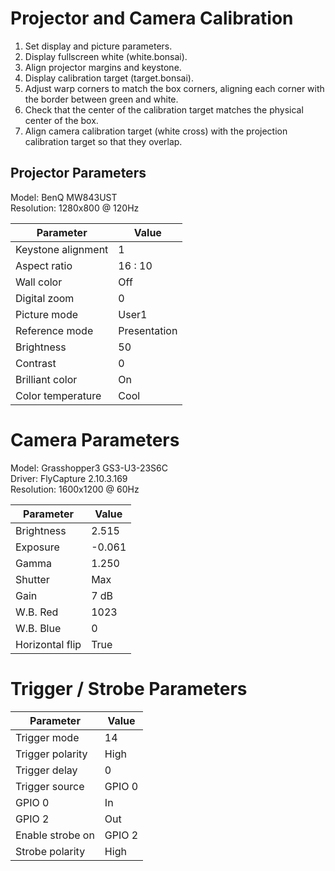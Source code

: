 # Projector and Camera Calibration

1. Set display and picture parameters.
2. Display fullscreen white (white.bonsai).
3. Align projector margins and keystone.
4. Display calibration target (target.bonsai).
5. Adjust warp corners to match the box corners, aligning each corner with the border between green and white.
6. Check that the center of the calibration target matches the physical center of the box.
7. Align camera calibration target (white cross) with the projection calibration target so that they overlap. 

## Projector Parameters

Model: BenQ MW843UST  
Resolution: 1280x800 @ 120Hz

| Parameter          | Value        |
| ------------------ | ------------ |
| Keystone alignment | 1            |
| Aspect ratio       | 16 : 10      |
| Wall color         | Off          |
| Digital zoom       | 0            |
| Picture mode       | User1        |
| Reference mode     | Presentation |
| Brightness         | 50           |
| Contrast           | 0            |
| Brilliant color    | On           |
| Color temperature  | Cool         |

# Camera Parameters

Model: Grasshopper3 GS3-U3-23S6C  
Driver: FlyCapture 2.10.3.169  
Resolution: 1600x1200 @ 60Hz

| Parameter          | Value        |
| ------------------ | ------------ |
| Brightness         | 2.515        |
| Exposure           | -0.061       |
| Gamma              | 1.250        |
| Shutter            | Max          |
| Gain               | 7 dB         |
| W.B. Red           | 1023         |
| W.B. Blue          | 0            |
| Horizontal flip    | True         |

# Trigger / Strobe Parameters

| Parameter          | Value        |
| ------------------ | ------------ |
| Trigger mode       | 14           |
| Trigger polarity   | High         |
| Trigger delay      | 0            |
| Trigger source     | GPIO 0       |
| GPIO 0             | In           |
| GPIO 2             | Out          |
| Enable strobe on   | GPIO 2       |
| Strobe polarity    | High          |

